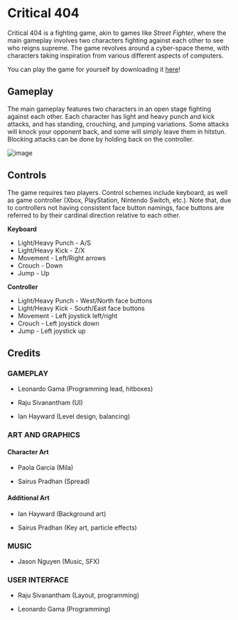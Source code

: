# Critical 404

Critical 404 is a fighting game, akin to games like *Street Fighter*, where the main gameplay involves two characters fighting against each other to see who reigns supreme. The game revolves around a cyber-space theme, with characters taking inspiration from various different aspects of computers.

You can play the game for yourself by downloading it [here](https://rajusivanantham.itch.io/critical-404)!

## Gameplay

The main gameplay features two characters in an open stage fighting against each other. Each character has light and heavy punch and kick attacks, and has standing, crouching, and jumping variations. Some attacks will knock your opponent back, and some will simply leave them in hitstun. Blocking attacks can be done by holding back on the controller.

![image](https://user-images.githubusercontent.com/51037424/230944108-cc9a6968-1858-43fb-9f8a-05c3d2d158b2.png)

## Controls

The game requires two players. Control schemes include keyboard, as well as game controller (Xbox, PlayStation, Nintendo Switch, etc.). Note that, due to controllers not having consistent face button namings, face buttons are referred to by their cardinal direction relative to each other.

**Keyboard**
* Light/Heavy Punch - A/S
* Light/Heavy Kick - Z/X
* Movement - Left/Right arrows
* Crouch - Down
* Jump - Up

**Controller**
* Light/Heavy Punch - West/North face buttons
* Light/Heavy Kick - South/East face buttons
* Movement - Left joystick left/right
* Crouch - Left joystick down
* Jump - Left joystick up

## Credits

### GAMEPLAY

- Leonardo Gama (Programming lead, hitboxes)

- Raju Sivanantham (UI)

- Ian Hayward (Level design, balancing)

### ART AND GRAPHICS

#### Character Art

- Paola Garcia (Mila)

- Sairus Pradhan (Spread)

#### Additional Art

- Ian Hayward (Background art)

- Sairus Pradhan (Key art, particle effects)

### MUSIC

- Jason Nguyen (Music, SFX)

### USER INTERFACE

- Raju Sivanantham (Layout, programming)

- Leonardo Gama (Programming)
